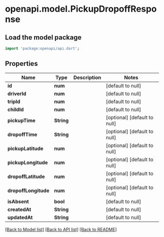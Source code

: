 # openapi.model.PickupDropoffResponse

## Load the model package
```dart
import 'package:openapi/api.dart';
```

## Properties
Name | Type | Description | Notes
------------ | ------------- | ------------- | -------------
**id** | **num** |  | [default to null]
**driverId** | **num** |  | [default to null]
**tripId** | **num** |  | [default to null]
**childId** | **num** |  | [default to null]
**pickupTime** | **String** |  | [optional] [default to null]
**dropoffTime** | **String** |  | [optional] [default to null]
**pickupLatitude** | **num** |  | [optional] [default to null]
**pickupLongitude** | **num** |  | [optional] [default to null]
**dropoffLatitude** | **num** |  | [optional] [default to null]
**dropoffLongitude** | **num** |  | [optional] [default to null]
**isAbsent** | **bool** |  | [default to null]
**createdAt** | **String** |  | [default to null]
**updatedAt** | **String** |  | [default to null]

[[Back to Model list]](../README.md#documentation-for-models) [[Back to API list]](../README.md#documentation-for-api-endpoints) [[Back to README]](../README.md)


